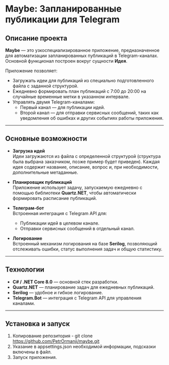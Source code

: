 # Maybe: Запланированные публикации для Telegram

## Описание проекта
**Maybe** — это узкоспециализированное приложение, предназначенное для автоматизации запланированных публикаций в Telegram-каналах. Основной функционал построен вокруг сущности **Идея**.  

Приложение позволяет:
- Загружать идеи для публикаций из специально подготовленного файла с заданной структурой.
- Ежедневно формировать план публикаций с 7:00 до 20:00 на случайные временные метки в указанном интервале.
- Управлять двумя Telegram-каналами:
  - Первый канал — для публикации идей.
  - Второй канал — для отправки сервисных сообщений, таких как уведомления об ошибках и других событиях работы приложения.

---

## Основные возможности

- **Загрузка идей**  
  Идеи загружаются из файла с определенной структурой (структура была выбрана заказчиком, позже пример будет приведен). Каждая идея содержит название, описание, вопрос и, при необходимости, дополнительные метаданные.

- **Планировщик публикаций**  
  Приложение использует задачу, запускаемую ежедневно с помощью библиотеки **Quartz.NET**, чтобы автоматически формировать расписание публикаций.

- **Телеграм-бот**  
  Встроенная интеграция с Telegram API для:
  - Публикации идей в целевом канале.
  - Отправки сервисных сообщений в отдельный канал.

- **Логирование**  
  Встроенный механизм логирования на базе **Serilog**, позволяющий отслеживать ошибки, статус выполнения задач и общую статистику.

---

## Технологии

- **C# / .NET Core 8.0** — основной стек разработки.
- **Quartz.NET** — планирование задач для ежедневных публикаций.
- **Serilog** — удобное и гибкое логирование.
- **Telegram.Bot** — интеграция с Telegram API для управления каналами.

---

## Установка и запуск
1. Копирование репозитория - git clone https://github.com/PetrOrmanji/maybe.git
2. Указание в appsettings.json необходимой информации, подсказки включены в файл.
3. Запуск приложения.
